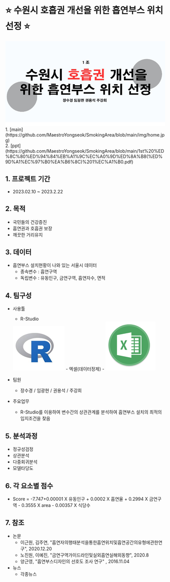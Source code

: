 # :star: 수원시 호흡권 개선을 위한 흡연부스 위치 선정 :star: 
<img src="img/home.jpg"/>
1. [main](https://github.com/MaestroYongseok/SmokingArea/blob/main/img/home.jpg) <br>
2. [ppt](https://github.com/MaestroYongseok/SmokingArea/blob/main/1st%20%ED%8C%80%ED%94%84%EB%A1%9C%EC%A0%9D%ED%8A%B8(%ED%9D%A1%EC%97%B0%EA%B6%8C)%201%EC%A1%B0.pdf)

## 1. 프로젝트 기간 
- 2023.02.10 ~ 2023.2.22
## 2. 목적 
- 국민들의 건강증진
- 흡연권과 호흡권 보장
- 깨끗한 거리유지

## 3. 데이터
- 흡연부스 설치현황이 나와 있는 서울시 데이터
  - 종속변수 : 흡연구역
  - 독립변수 : 유동인구, 금연구역, 흡연자수, 면적

## 4. 팀구성
- 사용툴 
  - R-Studio  
  <img src="img/rstudio.png"/>
  - 엑셀(데이터정제)
  - <img src="img/excel.png"/>

- 팀원 
  - 장수경 / 임광현 / 권용석 / 주강희
- 주요업무 
  - R-Studio를 이용하여 변수간의 상관관계를 분석하여 흡연부스 설치의 최적의 입지조건을 찾음

## 5. 분석과정
- 정규성검정
- 상관분석
- 다중회귀분석
- 모델타당도

## 6. 각 요소별 점수 
- Score =  -7.747+0.00001 X 유동인구
           + 0.0002 X 흡연율
           + 0.2994 X 금연구역
           - 0.3555 X area
           - 0.00357 X 식당수

## 7. 참조
- 논문
  - 이근원, 김주연, "흡연자의행태분석을통한흡연위치및흡연공간의유형에관한연구", 2020.12.20 
  - 노진원, 이예진, "금연구역가이드라인및실외흡연실해외동향", 2020.8
  - 양근영, "흡연부스디자인의 선호도 조사 연구" , 2016.11.04
- 뉴스
  - 각종뉴스

